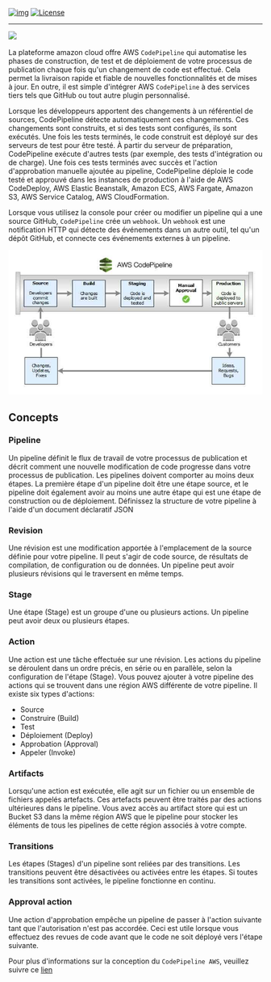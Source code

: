 <!-- ENTETE -->
[![img](https://img.shields.io/badge/Lifecycle-Experimental-339999)](https://www.quebec.ca/gouv/politiques-orientations/vitrine-numeriqc/accompagnement-des-organismes-publics/demarche-conception-services-numeriques)
[![License](https://img.shields.io/badge/Licence-LiLiQ--R-blue)](LICENSE_FR)

---

<div>
    <img src="../images/mcn.png">
</div>
<!-- FIN ENTETE -->

La plateforme amazon cloud offre AWS `CodePipeline` qui automatise les phases de construction, de test et de déploiement de votre processus de publication chaque fois qu'un changement de code est effectué. Cela permet la livraison rapide et fiable de nouvelles fonctionnalités et de mises à jour. En outre, il est simple d'intégrer AWS `CodePipeline` à des services tiers tels que GitHub ou tout autre plugin personnalisé.

Lorsque les développeurs apportent des changements à un référentiel de sources, CodePipeline détecte automatiquement ces changements. Ces changements sont construits, et si des tests sont configurés, ils sont exécutés. Une fois les tests terminés, le code construit est déployé sur des serveurs de test pour être testé. À partir du serveur de préparation, CodePipeline exécute d'autres tests (par exemple, des tests d'intégration ou de charge). Une fois ces tests terminés avec succès et l'action d'approbation manuelle ajoutée au pipeline, CodePipeline déploie le code testé et approuvé dans les instances de production à l'aide de AWS CodeDeploy, AWS Elastic Beanstalk, Amazon ECS, AWS Fargate, Amazon S3, AWS Service Catalog, AWS CloudFormation.

Lorsque vous utilisez la console pour créer ou modifier un pipeline qui a une source GitHub, `CodePipeline` crée un `webhook`. Un `webhook` est une notification HTTP qui détecte des événements dans un autre outil, tel qu'un dépôt GitHub, et connecte ces événements externes à un pipeline. 

![](./images/aws-codepipeline.png)


## Concepts

### Pipeline
Un pipeline définit le flux de travail de votre processus de publication et décrit comment une nouvelle modification de code progresse dans votre processus de publication.
Les pipelines doivent comporter au moins deux étapes. La première étape d'un pipeline doit être une étape source, et le pipeline doit également avoir au moins une autre étape qui est une étape de construction ou de déploiement.
Définissez la structure de votre pipeline à l'aide d'un document déclaratif JSON 

### Revision
Une révision est une modification apportée à l'emplacement de la source définie pour votre pipeline. Il peut s'agir de code source, de résultats de compilation, de configuration ou de données. Un pipeline peut avoir plusieurs révisions qui le traversent en même temps.

### Stage
Une étape (Stage) est un groupe d'une ou plusieurs actions. Un pipeline peut avoir deux ou plusieurs étapes.

### Action
Une action est une tâche effectuée sur une révision. Les actions du pipeline se déroulent dans un ordre précis, en série ou en parallèle, selon la configuration de l'étape (Stage).
Vous pouvez ajouter à votre pipeline des actions qui se trouvent dans une région AWS différente de votre pipeline.
Il existe six types d'actions:
- Source
- Construire (Build)
- Test 
- Déploiement (Deploy)
- Approbation (Approval)
- Appeler (Invoke)

### Artifacts
Lorsqu'une action est exécutée, elle agit sur un fichier ou un ensemble de fichiers appelés artefacts. Ces artefacts peuvent être traités par des actions ultérieures dans le pipeline. 
Vous avez accès au artifact store qui est un Bucket S3 dans la même région AWS que le pipeline pour stocker les éléments de tous les pipelines de cette région associés à votre compte.

### Transitions
Les étapes (Stages) d'un pipeline sont reliées par des transitions. Les transitions peuvent être désactivées ou activées entre les étapes. Si toutes les transitions sont activées, le pipeline fonctionne en continu.

### Approval action
Une action d'approbation empêche un pipeline de passer à l'action suivante tant que l'autorisation n'est pas accordée. 
Ceci est utile lorsque vous effectuez des revues de code avant que le code ne soit déployé vers l'étape suivante. 

Pour plus d'informations sur la conception du `CodePipeline AWS`, veuillez suivre ce [lien](https://docs.aws.amazon.com/fr_fr/codepipeline/latest/userguide/concepts.html#concepts-stages)
